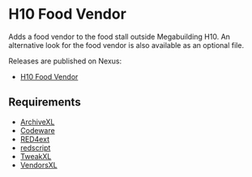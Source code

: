 # H10 Food Vendor

Adds a food vendor to the food stall outside Megabuilding H10. An alternative look for the food vendor is also available as an optional file.

Releases are published on Nexus:
- [H10 Food Vendor](https://www.nexusmods.com/cyberpunk2077/mods/21329)

## Requirements

- [ArchiveXL](https://www.nexusmods.com/cyberpunk2077/mods/4198)
- [Codeware](https://www.nexusmods.com/cyberpunk2077/mods/7780)
- [RED4ext](https://www.nexusmods.com/cyberpunk2077/mods/2380)
- [redscript](https://www.nexusmods.com/cyberpunk2077/mods/1511)
- [TweakXL](https://www.nexusmods.com/cyberpunk2077/mods/4197)
- [VendorsXL](https://www.nexusmods.com/cyberpunk2077/mods/19679)
